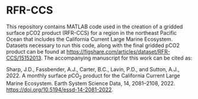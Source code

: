 # RFR-CCS

This repository contains MATLAB code used in the creation of a gridded surface pCO2 product (RFR-CCS) for a region in the northeast Pacific Ocean that includes the California Current Large Marine Ecosystem. Datasets necessary to run this code, along with the final gridded pCO2 product can be found at https://figshare.com/articles/dataset/RFR-CCS/15152013. The accompanying manuscript for this work can be cited as:

Sharp, J.D., Fassbender, A.J., Carter, B.C., Lavin, P.D., and Sutton, A.J., 2022. A monthly surface <i>p</i>CO<sub>2</sub> product for the California Current Large Marine Ecosystem. Earth System Science Data, 14, 2081–2108, 2022. https://doi.org/10.5194/essd-14-2081-2022.
